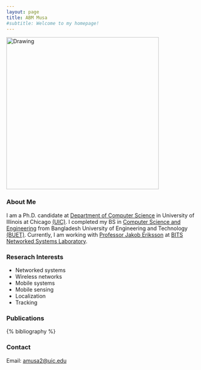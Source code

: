 ```yaml
---
layout: page
title: ABM Musa
#subtitle: Welcome to my homepage!
---
```

<img src="{{ site.baseurl }}/img/profile3.jpg" alt="Drawing" style="width: 400px;" />

### About Me
I am a Ph.D. candidate at [Department of Computer Science](https://www.cs.uic.edu) in University of Illinois at Chicago [(UIC)](https://www.uic.edu). I completed my BS in [Computer Science and Engineering](https://cse.buet.ac.bd) from Bangladesh University of Engineering and Technology [(BUET)](http://www.buet.ac.bd). Currently, I am working with [Professor Jakob Eriksson](https://www.cs.uic.edu/Jakob) at [BITS Networked Systems Laboratory](https://www.cs.uic.edu/Bits).

### Reserach Interests
- Networked systems
- Wireless networks
- Mobile systems
- Mobile sensing
- Localization
- Tracking


### Publications
{% bibliography %}

### Contact
Email: [amusa2@uic.edu](mailto:amusa2@uic.edu)
